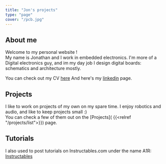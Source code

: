 ```yaml
---
title: "Jon's projects"
type: "page"
cover: "/pcb.jpg"
---
```


About me
--------

Welcome to my personal website !  
My name is Jonathan and I work in embedded electronics.
I'm more of a Digital electronics guy, and im my day job I design digital boards: schematics and architecture mostly.

You can check out my CV [here](/cv_rico_jonathan_en.pdf)
And here's my [linkedin](https://www.linkedin.com/in/jonathan-rico-marc/) page.


Projects
--------

I like to work on projects of my own on my spare time. I enjoy robotics and audio, and like to keep projects small :)  
You can check a few of them out on the [Projects]( {{<relref "/projects/list">}}) page.

Tutorials
---------

I also used to post tutorials on Instructables.com under the name A1R: [Instructables](https://instructables.com/member/a1r/)